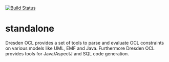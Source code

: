 [![Build Status](https://travis-ci.org/hammadirshad46/standalone.svg?branch=master)](https://travis-ci.org/hammadirshad46/standalone)
# standalone
Dresden OCL provides a set of tools to parse and evaluate OCL constraints on various models like UML, EMF and Java. Furthermore Dresden OCL provides tools for Java/AspectJ and SQL code generation.

